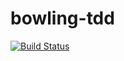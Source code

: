 # bowling-tdd
[![Build Status](https://travis-ci.com/orekav/bowling-tdd.svg?branch=master)](https://travis-ci.com/orekav/bowling-tdd)